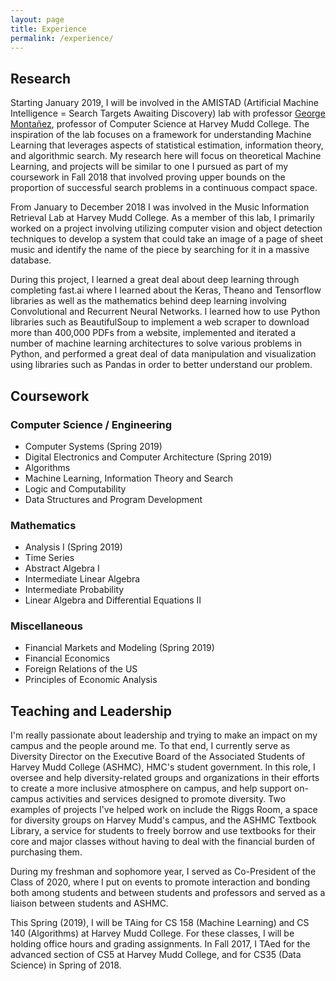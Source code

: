 ```yaml
---
layout: page
title: Experience
permalink: /experience/
---
```


## Research

Starting January 2019, I will be involved in the AMISTAD (Artificial Machine Intelligence = Search Targets Awaiting Discovery) lab with professor [George Montañez](http://www.cs.cmu.edu/~gmontane/), professor of Computer Science at Harvey Mudd College. The inspiration of the lab focuses on a framework for understanding Machine Learning that leverages aspects of statistical estimation, information theory, and algorithmic search. 
My research here will focus on theoretical Machine Learning, and projects will be similar to one I pursued as part of my coursework in Fall 2018 that involved proving upper bounds on the proportion of successful search problems in a continuous compact space. 

From January to December 2018 I was involved in the Music Information Retrieval Lab at Harvey Mudd College. As a member of this lab, I primarily worked on a project involving utilizing computer vision and object detection techniques to develop a system that could take an image of a page of sheet music and identify the name of the piece by searching for it in a massive database.

During this project, I learned a great deal about deep learning through completing fast.ai where I learned about the Keras, Theano and Tensorflow libraries as well as the mathematics behind deep learning involving Convolutional and Recurrent Neural Networks. I learned how to use Python libraries such as BeautifulSoup to implement a web scraper to download more than 400,000 PDFs from a website, implemented and iterated a number of machine learning architectures to solve various problems in Python, and performed a great deal of data manipulation and visualization using libraries such as Pandas in order to better understand our problem. 

## Coursework

### Computer Science / Engineering

- Computer Systems (Spring 2019)
- Digital Electronics and Computer Architecture (Spring 2019)
- Algorithms
- Machine Learning, Information Theory and Search
- Logic and Computability
- Data Structures and Program Development

### Mathematics

- Analysis I (Spring 2019)
- Time Series
- Abstract Algebra I
- Intermediate Linear Algebra
- Intermediate Probability
- Linear Algebra and Differential Equations II

### Miscellaneous

- Financial Markets and Modeling (Spring 2019)
- Financial Economics
- Foreign Relations of the US
- Principles of Economic Analysis

## Teaching and Leadership

I'm really passionate about leadership and trying to make an impact on my campus and the people around me. To that end, I currently serve as Diversity Director on the Executive Board of the Associated Students of Harvey Mudd College (ASHMC), HMC's student government. In this role, I oversee and help diversity-related groups and organizations in their efforts to create a more inclusive atmosphere on campus, and help support on-campus activities and services designed to promote diversity. Two examples of projects I've helped work on include the Riggs Room, a space for diversity groups on Harvey Mudd's campus, and the ASHMC Textbook Library, a service for students to freely borrow and use textbooks for their core and major classes without having to deal with the financial burden of purchasing them.

During my freshman and sophomore year, I served as Co-President of the Class of 2020, where I put on events to promote interaction and bonding both among students and between students and professors and served as a liaison between students and ASHMC. 

This Spring (2019), I will be TAing for CS 158 (Machine Learning) and CS 140 (Algorithms) at Harvey Mudd College. For these classes, I will be holding office hours and grading assignments. 
In Fall 2017, I TAed for the advanced section of CS5 at Harvey Mudd College, and for CS35 (Data Science) in Spring of 2018.

